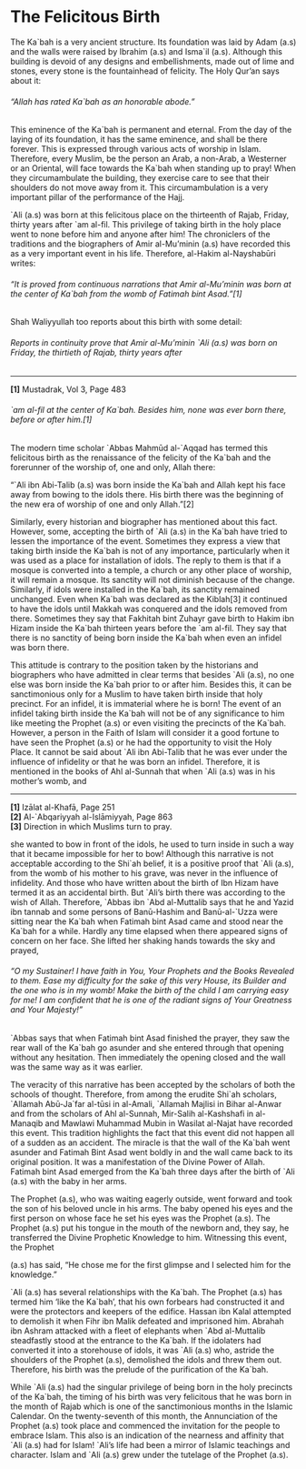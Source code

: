 The Felicitous Birth
====================

The Ka\`bah is a very ancient structure. Its foundation was laid by Adam
(a.s) and the walls were raised by Ibrahim (a.s) and Isma\`il (a.s).
Although this building is devoid of any designs and embellishments, made
out of lime and stones, every stone is the fountainhead of felicity. The
Holy Qur’an says about it:

###### “Allah has rated Ka\`bah as an honorable abode.”

This eminence of the Ka\`bah is permanent and eternal. From the day of
the laying of its foundation, it has the same eminence, and shall be
there forever. This is expressed through various acts of worship in
Islam. Therefore, every Muslim, be the person an Arab, a non-Arab, a
Westerner or an Oriental, will face towards the Ka\`bah when standing up
to pray! When they circumambulate the building, they exercise care to
see that their shoulders do not move away from it. This circumambulation
is a very important pillar of the performance of the Hajj.

\`Ali (a.s) was born at this felicitous place on the thirteenth of
Rajab, Friday, thirty years after \`am al-fil. This privilege of taking
birth in the holy place went to none before him and anyone after him!
The chroniclers of the traditions and the biographers of Amir
al-Mu’minin (a.s) have recorded this as a very important event in his
life. Therefore, al-Hakim al-Nayshabūri writes:

###### “It is proved from continuous narrations that Amir al-Mu’minin was born at the center of Ka\`bah from the womb of Fatimah bint Asad.”[1]

Shah Waliyyullah too reports about this birth with some detail:

###### Reports in continuity prove that Amir al-Mu’minin \`Ali (a.s) was born on Friday, the thirtieth of Rajab, thirty years after

------------------------------------------------------------------------

**[1]** Mustadrak, Vol 3, Page 483

###### \`am al-fil at the center of Ka\`bah. Besides him, none was ever born there, before or after him.[1]

The modern time scholar \`Abbas Mahmūd al-\`Aqqad has termed this
felicitous birth as the renaissance of the felicity of the Ka\`bah and
the forerunner of the worship of, one and only, Allah there:

“\`Ali ibn Abi-Talib (a.s) was born inside the Ka\`bah and Allah kept
his face away from bowing to the idols there. His birth there was the
beginning of the new era of worship of one and only Allah.”[2]

Similarly, every historian and biographer has mentioned about this fact.
However, some, accepting the birth of \`Ali (a.s) in the Ka\`bah have
tried to lessen the importance of the event. Sometimes they express a
view that taking birth inside the Ka\`bah is not of any importance,
particularly when it was used as a place for installation of idols. The
reply to them is that if a mosque is converted into a temple, a church
or any other place of worship, it will remain a mosque. Its sanctity
will not diminish because of the change. Similarly, if idols were
installed in the Ka\`bah, its sanctity remained unchanged. Even when
Ka\`bah was declared as the Kiblah[3] it continued to have the idols
until Makkah was conquered and the idols removed from there. Sometimes
they say that Fakhitah bint Zuhayr gave birth to Hakim ibn Hizam inside
the Ka\`bah thirteen years before the \`am al-fil. They say that there
is no sanctity of being born inside the Ka\`bah when even an infidel was
born there.

This attitude is contrary to the position taken by the historians and
biographers who have admitted in clear terms that besides \`Ali (a.s),
no one else was born inside the Ka\`bah prior to or after him. Besides
this, it can be sanctimonious only for a Muslim to have taken birth
inside that holy precinct. For an infidel, it is immaterial where he is
born! The event of an infidel taking birth inside the Ka\`bah will not
be of any significance to him like meeting the Prophet (a.s) or even
visiting the precincts of the Ka\`bah. However, a person in the Faith of
Islam will consider it a good fortune to have seen the Prophet (a.s) or
he had the opportunity to visit the Holy Place. It cannot be said about
\`Ali ibn Abi-Talib that he was ever under the influence of infidelity
or that he was born an infidel. Therefore, it is mentioned in the books
of Ahl al-Sunnah that when \`Ali (a.s) was in his mother’s womb, and

------------------------------------------------------------------------

**[1]** Izālat al-Khafā, Page 251  
 **[2]** Al-\`Abqariyyah al-Islāmiyyah, Page 863  
 **[3]** Direction in which Muslims turn to pray.

she wanted to bow in front of the idols, he used to turn inside in such
a way that it became impossible for her to bow! Although this narrative
is not acceptable according to the Shi\`ah belief, it is a positive
proof that \`Ali (a.s), from the womb of his mother to his grave, was
never in the influence of infidelity. And those who have written about
the birth of Ibn Hizam have termed it as an accidental birth. But
\`Ali’s birth there was according to the wish of Allah. Therefore,
\`Abbas ibn \`Abd al-Muttalib says that he and Yazid ibn tannab and some
persons of Banū-Hashim and Banū-al-\`Uzza were sitting near the Ka\`bah
when Fatimah bint Asad came and stood near the Ka\`bah for a while.
Hardly any time elapsed when there appeared signs of concern on her
face. She lifted her shaking hands towards the sky and prayed,

###### “O my Sustainer! I have faith in You, Your Prophets and the Books Revealed to them. Ease my difficulty for the sake of this very House, its Builder and the one who is in my womb! Make the birth of the child I am carrying easy for me! I am confident that he is one of the radiant signs of Your Greatness and Your Majesty!”

\`Abbas says that when Fatimah bint Asad finished the prayer, they saw
the rear wall of the Ka\`bah go asunder and she entered through that
opening without any hesitation. Then immediately the opening closed and
the wall was the same way as it was earlier.

The veracity of this narrative has been accepted by the scholars of both
the schools of thought. Therefore, from among the erudite Shi\`ah
scholars, \`Allamah Abū-Ja\`far al-tūsi in al-Amali, \`Allamah Majlisi
in Bihar al-Anwar and from the scholars of Ahl al-Sunnah, Mir-Salih
al-Kashshafi in al-Manaqib and Mawlawi Muhammad Mubin in Wasilat
al-Najat have recorded this event. This tradition highlights the fact
that this event did not happen all of a sudden as an accident. The
miracle is that the wall of the Ka\`bah went asunder and Fatimah Bint
Asad went boldly in and the wall came back to its original position. It
was a manifestation of the Divine Power of Allah. Fatimah bint Asad
emerged from the Ka\`bah three days after the birth of \`Ali (a.s) with
the baby in her arms.

The Prophet (a.s), who was waiting eagerly outside, went forward and
took the son of his beloved uncle in his arms. The baby opened his eyes
and the first person on whose face he set his eyes was the Prophet
(a.s). The Prophet (a.s) put his tongue in the mouth of the newborn and,
they say, he transferred the Divine Prophetic Knowledge to him.
Witnessing this event, the Prophet

(a.s) has said, “He chose me for the first glimpse and I selected him
for the knowledge.”

\`Ali (a.s) has several relationships with the Ka\`bah. The Prophet
(a.s) has termed him ‘like the Ka\`bah’, that his own forbears had
constructed it and were the protectors and keepers of the edifice.
Hassan ibn Kalal attempted to demolish it when Fihr ibn Malik defeated
and imprisoned him. Abrahah ibn Ashram attacked with a fleet of
elephants when \`Abd al-Muttalib steadfastly stood at the entrance to
the Ka\`bah. If the idolaters had converted it into a storehouse of
idols, it was \`Ali (a.s) who, astride the shoulders of the Prophet
(a.s), demolished the idols and threw them out. Therefore, his birth was
the prelude of the purification of the Ka\`bah.

While \`Ali (a.s) had the singular privilege of being born in the holy
precincts of the Ka\`bah, the timing of his birth was very felicitous
that he was born in the month of Rajab which is one of the sanctimonious
months in the Islamic Calendar. On the twenty-seventh of this month, the
Annunciation of the Prophet (a.s) took place and commenced the
invitation for the people to embrace Islam. This also is an indication
of the nearness and affinity that \`Ali (a.s) had for Islam! \`Ali’s
life had been a mirror of Islamic teachings and character. Islam and
\`Ali (a.s) grew under the tutelage of the Prophet (a.s).
